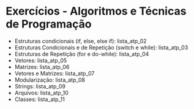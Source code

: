 # Exercícios - Algoritmos e Técnicas de Programação

- Estruturas condicionais (if, else, else if): lista_atp_02
- Estruturas Condicionais e de Repetição (switch e while): lista_atp_03
- Estruturas de Repetição (for e do-while): lista_atp_04
- Vetores: lista_atp_05
- Matrizes: lista_atp_06
- Vetores e Matrizes: lista_atp_07
- Modularização: lista_atp_08
- Strings: lista_atp_09
- Arquivos: lista_atp_10
- Classes: lista_atp_11
